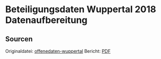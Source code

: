 # Beteiligungsdaten Wuppertal 2018 Datenaufbereitung


## Sourcen

Originaldatei: [offenedaten-wuppertal](https://www.offenedaten-wuppertal.de/dataset/beteiligungsmanagement)
Bericht: [PDF](https://www.wuppertal.de/vv/produkte/Finanzen/Beteiligungsmanagement.php.media/311227/Beteiligungsbericht_2018.pdf)